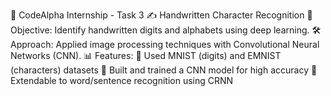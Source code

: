 🚀 CodeAlpha Internship - Task 3
✍️ Handwritten Character Recognition
📌 Objective: Identify handwritten digits and alphabets using deep learning.
🛠️ Approach: Applied image processing techniques with Convolutional Neural Networks (CNN).
📊 Features:
     📂 Used MNIST (digits) and EMNIST (characters) datasets
     🧠 Built and trained a CNN model for high accuracy
     🔡 Extendable to word/sentence recognition using CRNN

